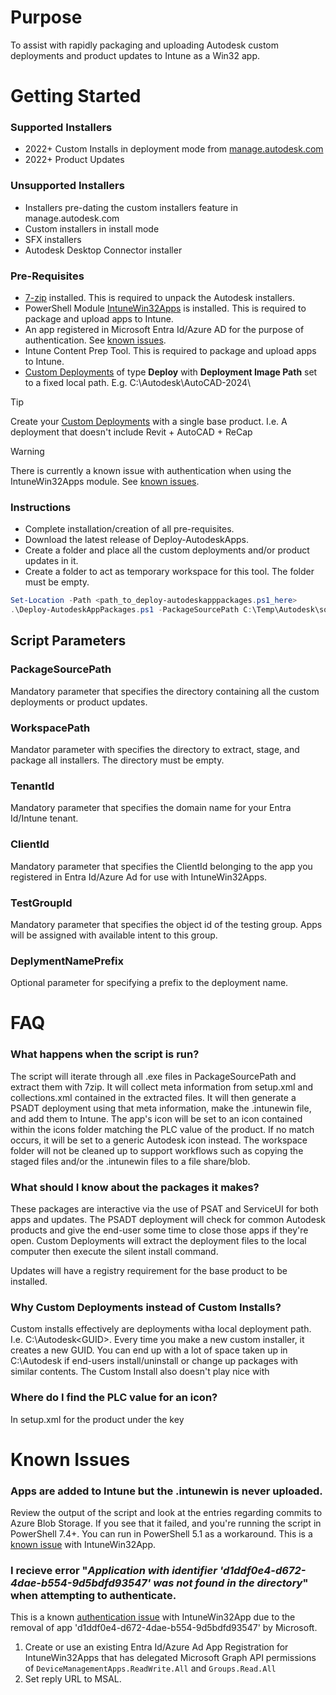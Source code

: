 # Purpose
To assist with rapidly packaging and uploading Autodesk custom deployments and product updates to Intune as a Win32 app.

# Getting Started
### Supported Installers
* 2022+ Custom Installs in deployment mode from [manage.autodesk.com](https://manage.autodesk.com)
* 2022+ Product Updates


### Unsupported Installers
* Installers pre-dating the custom installers feature in manage.autodesk.com
* Custom installers in install mode
* SFX installers
* Autodesk Desktop Connector installer


### Pre-Requisites
* [7-zip](https://www.7-zip.org/download.html) installed. This is required to unpack the Autodesk installers.
* PowerShell Module [IntuneWin32Apps](https://github.com/MSEndpointMgr/IntuneWin32App) is installed. This is required to package and upload apps to Intune.
* An app registered in Microsoft Entra Id/Azure AD for the purpose of authentication. See [known issues](#d1ddf0e4-d672-4dae-b554-9d5bdfd93547).
* Intune Content Prep Tool. This is required to package and upload apps to Intune.
* [Custom Deployments](https://www.autodesk.com/in/support/download-install/admins/account-deploy/deploy-from-autodesk-account) of type **Deploy** with **Deployment Image Path** set to a fixed local path. E.g. C:\Autodesk\AutoCAD-2024\

> [!TIP]
> Create your [Custom Deployments](https://www.autodesk.com/in/support/download-install/admins/account-deploy/deploy-from-autodesk-account) with a single base product. I.e. A deployment that doesn't include Revit + AutoCAD + ReCap

> [!WARNING]
> There is currently a known issue with authentication when using the IntuneWin32Apps module. See [known issues](#d1ddf0e4-d672-4dae-b554-9d5bdfd93547).


### Instructions
* Complete installation/creation of all pre-requisites.
* Download the latest release of Deploy-AutodeskApps.
* Create a folder and place all the custom deployments and/or product updates in it.
* Create a folder to act as temporary workspace for this tool. The folder must be empty.
```PowerShell
Set-Location -Path <path_to_deploy-autodeskapppackages.ps1_here>
.\Deploy-AutodeskAppPackages.ps1 -PackageSourcePath C:\Temp\Autodesk\source\ -WorkspacePath C:\Temp\Autodesk\workspace\ -TenantId 'domain.tld' -ClientId "00000000-0000-0000-0000-000000000000" -TestGroupId "00000000-0000-0000-0000-000000000000" -DeploymentNamePrefix "<optional-prefix-for-display-name>"
```

## Script Parameters
### PackageSourcePath
Mandatory parameter that specifies the directory containing all the custom deployments or product updates.
### WorkspacePath
Mandator parameter with specifies the directory to extract, stage, and package all installers. The directory must be empty.
### TenantId
Mandatory parameter that specifies the domain name for your Entra Id/Intune tenant.
### ClientId
Mandatory parameter that specifies the ClientId belonging to the app you registered in Entra Id/Azure Ad for use with IntuneWin32Apps.
### TestGroupId
Mandatory parameter that specifies the object id of the testing group. Apps will be assigned with available intent to this group.
### DeplymentNamePrefix
Optional parameter for specifying a prefix to the deployment name.



# FAQ
### What happens when the script is run?
The script will iterate through all .exe files in PackageSourcePath and extract them with 7zip. It will collect meta information from setup.xml and collections.xml contained in the extracted files. It will then generate a PSADT deployment using that meta information, make the .intunewin file, and add them to Intune. The app's icon will be set to an icon contained within the icons folder matching the PLC value of the product. If no match occurs, it will be set to a generic Autodesk icon instead.
The workspace folder will not be cleaned up to support workflows such as copying the staged files and/or the .intunewin files to a file share/blob.


### What should I know about the packages it makes?
These packages are interactive via the use of PSAT and ServiceUI for both apps and updates.
The PSADT deployment will check for common Autodesk products and give the end-user some time to close those apps if they're open.
Custom Deployments will extract the deployment files to the local computer then execute the silent install command.

Updates will have a registry requirement for the base product to be installed.


### Why Custom Deployments instead of Custom Installs?
Custom installs effectively are deployments witha local deployment path. I.e. C:\Autodesk\<GUID>. Every time you make a new custom installer, it creates a new GUID. You can end up with a lot of space taken up in C:\Autodesk if end-users install/uninstall or change up packages with similar contents. The Custom Install also doesn't play nice with


### Where do I find the PLC value for an icon?
In setup.xml for the product under the key <PLC>


# Known Issues
### Apps are added to Intune but the .intunewin is never uploaded.
Review the output of the script and look at the entries regarding commits to Azure Blob Storage. If you see that it failed, and you're running the script in PowerShell 7.4+. You can run in PowerShell 5.1 as a workaround. This is a [known issue](https://github.com/MSEndpointMgr/IntuneWin32App/issues/163) with IntuneWin32App.


### I recieve error "*Application with identifier 'd1ddf0e4-d672-4dae-b554-9d5bdfd93547' was not found in the directory*" when attempting to authenticate.
<a id='d1ddf0e4-d672-4dae-b554-9d5bdfd93547'></a>
This is a known [authentication issue](https://github.com/MSEndpointMgr/IntuneWin32App/issues/156) with IntuneWin32App due to the removal of app 'd1ddf0e4-d672-4dae-b554-9d5bdfd93547' by Microsoft.
1. Create or use an existing Entra Id/Azure Ad App Registration for IntuneWin32Apps that has delegated Microsoft Graph API permissions of `DeviceManagementApps.ReadWrite.All` and `Groups.Read.All`
2. Set reply URL to MSAL.
